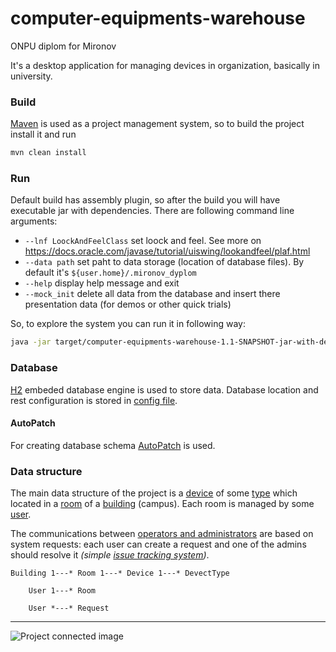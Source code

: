 # computer-equipments-warehouse
ONPU diplom for Mironov

It's a desktop application for managing devices in organization, basically in university.

### Build
[Maven](https://maven.apache.org/) is used as a project management system, so to build the project install it and run
```sh
mvn clean install
```

### Run
Default build has assembly plugin, so after the build you will have executable jar with dependencies.
There are following command line arguments:
* `--lnf LoockAndFeelClass` set loock and feel. See more on https://docs.oracle.com/javase/tutorial/uiswing/lookandfeel/plaf.html
* `--data path` set paht to data storage (location of database files). By default it's `${user.home}/.mironov_dyplom`
* `--help` display help message and exit
* `--mock_init` delete all data from the database and insert there presentation data (for demos or other quick trials)

So, to explore the system you can run it in following way:
```sh
java -jar target/computer-equipments-warehouse-1.1-SNAPSHOT-jar-with-dependencies.jar --mock_init
```

### Database
[H2](http://www.h2database.com/html/main.html) embeded database engine is used to store data. Database location and rest configuration is  stored in [config file](https://github.com/ptchnk-yana/computer-equipments-warehouse/blob/master/src/main/resources/application.properties).

#### AutoPatch
For creating database schema [AutoPatch](https://github.com/tacitknowledge/autopatch) is used.

### Data structure
The main data structure of the project is a [device](https://github.com/ptchnk-yana/computer-equipments-warehouse/blob/master/src/main/java/onpu/diplom/mironov/cew/bean/Device.java) of some [type](https://github.com/ptchnk-yana/computer-equipments-warehouse/blob/master/src/main/java/onpu/diplom/mironov/cew/bean/DeviceType.java) which located in a [room](https://github.com/ptchnk-yana/computer-equipments-warehouse/blob/master/src/main/java/onpu/diplom/mironov/cew/bean/Room.java) of a [building](https://github.com/ptchnk-yana/computer-equipments-warehouse/blob/master/src/main/java/onpu/diplom/mironov/cew/bean/Building.java) (campus). Each room is managed by some [user](https://github.com/ptchnk-yana/computer-equipments-warehouse/blob/master/src/main/java/onpu/diplom/mironov/cew/bean/User.java).

The communications between [operators and administrators](https://github.com/ptchnk-yana/computer-equipments-warehouse/blob/master/src/main/java/onpu/diplom/mironov/cew/bean/UserPrivilege.java) are based on system requests: each user can create a request and one of the admins should resolve it _(simple [issue tracking system](https://en.wikipedia.org/wiki/Issue_tracking_system))_.
```
Building 1---* Room 1---* Device 1---* DevectType

    User 1---* Room

    User *---* Request
```

---
 
 ![Project connected image](https://fedora.digitalcommonwealth.org/fedora/objects/commonwealth:sn00b1354/datastreams/access800/content)

